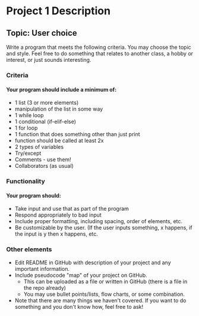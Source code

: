 # Project 1 Description
## Topic: User choice

Write a program that meets the following criteria. You may choose the topic and style. Feel free to do something that relates to another class, a hobby or interest, or just sounds interesting.

### Criteria
#### Your program should include a minimum of: 
* 1 list (3 or more elements)
* manipulation of the list in some way
* 1 while loop
* 1 conditional (if-elif-else)
* 1 for loop
* 1 function that does something other than just print
* function should be called at least 2x
* 2 types of variables
* Try/except
* Comments - use them!
* Collaborators (as usual)

### Functionality
#### Your program should:
* Take input and use that as part of the program
* Respond appropriately to bad input
* Include proper formatting, including spacing, order of elements, etc.
* Be customizable by the user. (If the user inputs something, x happens, if the input is y then x happens, etc.

### Other elements
* Edit README in GitHub with description of your project and any important information.
* Include pseudocode "map" of your project on GitHub.
  * This can be uploaded as a file or written in GitHub (there is a file in the repo already)
  * You may use bullet points/lists, flow charts, or some combination. 
* Note that there are many things we haven't covered. If you want to do something and you don't know how, feel free to ask!

